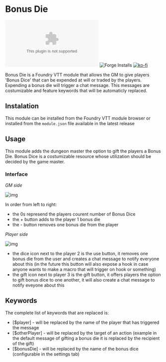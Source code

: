 # Bonus Die
![downloads](https://img.shields.io/github/downloads/HadaIonut/Foundry-BonusDie/v1.0.0/bonusDie.zip?style=for-the-badge)
![Forge Installs](https://img.shields.io/badge/dynamic/json?label=Forge%20Installs&query=package.installs&suffix=%25&url=https%3A%2F%2Fforge-vtt.com%2Fapi%2Fbazaar%2Fpackage%2FBonusDie&colorB=4aa94a&style=for-the-badge)
[![ko-fi](https://www.ko-fi.com/img/githubbutton_sm.svg)](https://ko-fi.com/A0A32J9GM)

Bonus Die is a Foundry VTT module that allows the GM to give players 'Bonus Dice' that can be expended at will or traded by the players.
Expending a bonus die will trigger a chat message. This messages are costumizable and feature keywords that will be automaticly replaced.

## Instalation

This module can be installed from the Foundry VTT module browser or installed from the `module.json` file available in the latest release

## Usage

This module adds the dungeon master the option to gift the players a Bonus Die. 
Bonus Dice is a costumizable resource whose utilization should be decided by the game master.

### Interface

*GM side*

![img](https://i.imgur.com/2jjj9EL.png)

In order from left to right: 
 - the 0s represend the players courent number of Bonus Dice
 - the + button adds to the player 1 bonus die
 - the - button removes one bonus die from the player

*Player side*

![img](https://i.imgur.com/p4wZnl4.png)

- the dice icon next to the player 2 is the use button, it removes one bonus die from the user and creates a chat message to notify everyone about this (in the future this button will also expose a hook in case anyone wants to make a macro that will trigger on hook or something)
- the gift icon next to player 3 is the gift button, it offers players the option to gift bonus dice to one another, it will also create a chat message to notify eveyone about this


## Keywords

The complete list of keywords that are replaced is:
 - [$player] - will be replaced by the name of the player that has triggered the message
 - [$otherPlayer] - will be replaced by the target of an action (example in the default message of gifting a bonus die it is replaced by the recipient of the gift)
 - [$bonusDie] - will be replaced by the name of the bonus dice (configurable in the settings tab)
 
